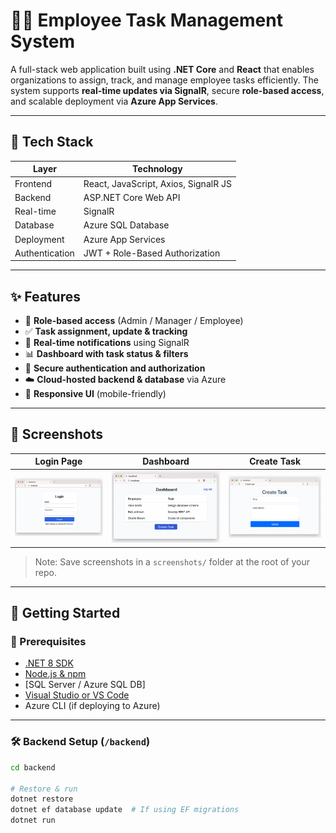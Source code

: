 # 🧑‍💼 Employee Task Management System

A full-stack web application built using **.NET Core** and **React** that enables organizations to assign, track, and manage employee tasks efficiently. The system supports **real-time updates via SignalR**, secure **role-based access**, and scalable deployment via **Azure App Services**.

---

## 🔧 Tech Stack

| Layer       | Technology                              |
|-------------|------------------------------------------|
| Frontend    | React, JavaScript, Axios, SignalR JS     |
| Backend     | ASP.NET Core Web API                     |
| Real-time   | SignalR                                  |
| Database    | Azure SQL Database                       |
| Deployment  | Azure App Services                       |
| Authentication | JWT + Role-Based Authorization       |

---

## ✨ Features

- 👤 **Role-based access** (Admin / Manager / Employee)
- ✅ **Task assignment, update & tracking**
- 🔄 **Real-time notifications** using SignalR
- 📊 **Dashboard with task status & filters**
- 🔐 **Secure authentication and authorization**
- ☁️ **Cloud-hosted backend & database** via Azure
- 📱 **Responsive UI** (mobile-friendly)

---

## 📸 Screenshots

| Login Page | Dashboard | Create Task |
|------------|-----------|-------------|
| ![Login](screenshots/login.png) | ![Dashboard](screenshots/dashboard.png) | ![Task](screenshots/create-task.png) |

> Note: Save screenshots in a `screenshots/` folder at the root of your repo.

---

## 🚀 Getting Started

### 🔗 Prerequisites

- [.NET 8 SDK](https://dotnet.microsoft.com/)
- [Node.js & npm](https://nodejs.org/)
- [SQL Server / Azure SQL DB]
- [Visual Studio or VS Code](https://code.visualstudio.com/)
- Azure CLI (if deploying to Azure)

---

### 🛠️ Backend Setup (`/backend`)

```bash
cd backend

# Restore & run
dotnet restore
dotnet ef database update  # If using EF migrations
dotnet run
```
